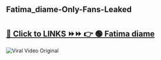 
 ## Fatima_diame-Only-Fans-Leaked

# <h2><a href="https://clipsfans.com/Fatima_diame&ref=git">🔗 Click to LINKS ⏩⏩ 👉 🟢 Fatima diame </a></h2>

<a href="https://clipsfans.com/Fatima_diame&ref=git" rel="nofollow" data-target="animated-image.originalLink"><img src="https://i.ibb.co.com/xMMVF88/686577567.gif" alt="Viral Video Original" style="max-width: 100%; display: inline-block;" data-target="animated-image.originalImage"></a>
